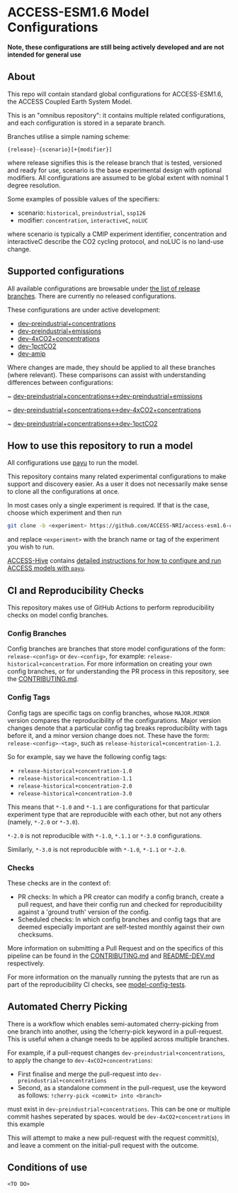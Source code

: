 # ACCESS-ESM1.6 Model Configurations

**Note, these configurations are still being actively developed and are not intended for general use**

## About

This repo will contain standard global configurations for ACCESS-ESM1.6, the ACCESS Coupled Earth System Model. 

This is an "omnibus repository": it contains multiple related configurations, and each
configuration is stored in a separate branch.

Branches utilise a simple naming scheme:

`{release}-{scenario}[+{modifier}]`

where release signifies this is the release branch that is tested, versioned and ready for use, scenario is the base experimental design with optional modifiers. All configurations are assumed to be global extent with nominal 1 degree resolution.

Some examples of possible values of the specifiers:

- scenario: `historical`, `preindustrial`, `ssp126`
- modifier: `concentration`, `interactiveC`, `noLUC`

where scenario is typically a CMIP experiment identifier, concentration and interactiveC describe the CO2 cycling protocol, and noLUC is no land-use change.

## Supported configurations

All available configurations are browsable under [the list of release branches](https://github.com/ACCESS-NRI/access-esm1.6-configs/branches/all?query=release-). There are currently no released configurations.


These configurations are under active development:
- [dev-preindustrial+concentrations](https://github.com/ACCESS-NRI/access-esm1.6-configs/tree/dev-preindustrial%2Bconcentrations)
- [dev-preindustrial+emissions](https://github.com/ACCESS-NRI/access-esm1.6-configs/tree/dev-preindustrial%2Bemissions)
- [dev-4xCO2+concentrations](https://github.com/ACCESS-NRI/access-esm1.6-configs/tree/dev-4xCO2%2Bconcentrations)
- [dev-1pctCO2](https://github.com/ACCESS-NRI/access-esm1.6-configs/tree/dev-1pctCO2)
- [dev-amip](https://github.com/ACCESS-NRI/access-esm1.6-configs/tree/dev-amip)

Where changes are made, they should be applied to all these branches (where relevant). These comparisons can assist with understanding differences between configurations:

~ [dev-preindustrial+concentrations↔️dev-preindustrial+emissions
](https://github.com/ACCESS-NRI/access-esm1.6-configs/compare/dev-preindustrial+concentrations..dev-preindustrial+emissions
)

~ [dev-preindustrial+concentrations↔️dev-4xCO2+concentrations
](https://github.com/ACCESS-NRI/access-esm1.6-configs/compare/dev-preindustrial+concentrations..dev-4xCO2+concentrations
)

~ [dev-preindustrial+concentrations↔️dev-1pctCO2
](https://github.com/ACCESS-NRI/access-esm1.6-configs/compare/dev-preindustrial+concentrations..dev-1pctCO2
)



## How to use this repository to run a model

All configurations use [payu](https://github.com/payu-org/payu) to run the model.

This repository contains many related experimental configurations to make support
and discovery easier. As a user it does not necessarily make sense to clone all the
configurations at once.

In most cases only a single experiment is required. If that is the case, choose which experiment and then run

```sh
git clone -b <experiment> https://github.com/ACCESS-NRI/access-esm1.6-configs <experiment>
```

and replace `<experiment>` with the branch name or tag of the experiment you wish to run.

[ACCESS-Hive](https://access-hive.org.au/) contains [detailed instructions for how to configure and run ACCESS models with `payu`](https://access-hive.org.au/models/run-a-model).

## CI and Reproducibility Checks

This repository makes use of GitHub Actions to perform reproducibility checks on model config branches.

### Config Branches

Config branches are branches that store model configurations of the form: `release-<config>` or `dev-<config>`, for example: `release-historical+concentration`. For more information on creating your own config branches, or for understanding the PR process in this repository, see the [CONTRIBUTING.md](CONTRIBUTING.md).

### Config Tags

Config tags are specific tags on config branches, whose `MAJOR.MINOR` version compares the reproducibility of the configurations. Major version changes denote that a particular config tag breaks reproducibility with tags before it, and a minor version change does not. These have the form: `release-<config>-<tag>`, such as `release-historical+concentration-1.2`.

So for example, say we have the following config tags:

* `release-historical+concentration-1.0`
* `release-historical+concentration-1.1`
* `release-historical+concentration-2.0`
* `release-historical+concentration-3.0`

This means that `*-1.0` and `*-1.1` are configurations for that particular experiment type that are reproducible with each other, but not any others (namely, `*-2.0` or `*-3.0`).

`*-2.0` is not reproducible with `*-1.0`, `*.1.1` or `*-3.0` configurations.

Similarly, `*-3.0` is not reproducible with `*-1.0`, `*-1.1` or `*-2.0`.

### Checks

These checks are in the context of:

* PR checks: In which a PR creator can modify a config branch, create a pull request, and have their config run and checked for reproducibility against a 'ground truth' version of the config.
* Scheduled checks: In which config branches and config tags that are deemed especially important are self-tested monthly against their own checksums.

More information on submitting a Pull Request and on the specifics of this pipeline can be found in the [CONTRIBUTING.md](./.github/CONTRIBUTING.md) and [README-DEV.md](./README-DEV.md) respectively.

For more information on the manually running the pytests that are run as part of the reproducibility CI checks, see
[model-config-tests](https://github.com/ACCESS-NRI/model-config-tests/).

## Automated Cherry Picking

There is a workflow which enables semi-automated cherry-picking from one branch into another, using the !cherry-pick keyword in a pull-request. This is useful when a change needs to be applied across multiple branches.

For example, if a pull-request changes `dev-preindustrial+concentrations`, to apply the change to `dev-4xCO2+concentrations`:
- First finalise and merge the pull-request into `dev-preindustrial+concentrations`
- Second, as a standalone comment in the pull-request, use the keyword as follows:
    ` !cherry-pick <commit> into <branch> `

<commit> must exist in `dev-preindustrial+concentrations`. This can be one or multiple commit hashes seperated by spaces.
<branch> would be `dev-4xCO2+concentrations` in this example

This will attempt to make a new pull-request with the request commit(s), and leave a comment on the initial-pull request with the outcome.


## Conditions of use

`<TO DO>`
